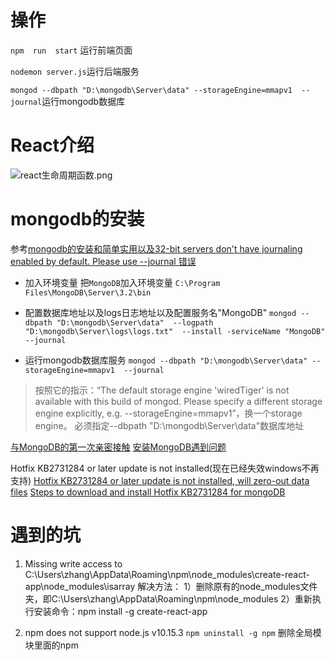 # 操作
`npm  run  start` 运行前端页面

`nodemon server.js`运行后端服务

`mongod --dbpath "D:\mongodb\Server\data" --storageEngine=mmapv1  --journal`运行mongodb数据库

# React介绍

![react生命周期函数.png]("./img/react生命周期函数.png" "生命周期")




# mongodb的安装
参考[mongodb的安装和简单实用以及32-bit servers don't have journaling enabled by default. Please use --journal 错误](https://blog.csdn.net/u010214269/article/details/48024375)


- 加入环境变量
把`MongoDB`加入环境变量 `C:\Program Files\MongoDB\Server\3.2\bin`


- 配置数据库地址以及logs日志地址以及配置服务名"MongoDB"
`mongod --dbpath "D:\mongodb\Server\data"  --logpath "D:\mongodb\Server\logs\logs.txt"  --install -serviceName "MongoDB"  --journal`


- 运行mongodb数据库服务
`mongod --dbpath "D:\mongodb\Server\data" --storageEngine=mmapv1  --journal`
>按照它的指示：“The default storage engine 'wiredTiger' is not available with this build of mongod. Please specify a different storage engine explicitly, e.g. --storageEngine=mmapv1”，换一个storage engine。
必须指定--dbpath "D:\mongodb\Server\data"数据库地址
 

[与MongoDB的第一次亲密接触](https://segmentfault.com/a/1190000002744306)
[安装MongoDB遇到问题](https://blog.csdn.net/gebitan505/article/details/48052273)

Hotfix KB2731284 or later update is not installed(现在已经失效windows不再支持)
[Hotfix KB2731284 or later update is not installed, will zero-out data files](http://www.kriblog.com/bigdata/NoSQL/MongoDb/hotfix-kb2731284-or-later-update-is-not-installed-will-zero-out-data-files.html)
[Steps to download and install Hotfix KB2731284 for mongoDB](http://www.kriblog.com/bigdata/NoSQL/MongoDb/steps-to-download-and-install-hotfix-kb2731284-for-mongodb.html)





# 遇到的坑
1. Missing write access to C:\Users\zhang\AppData\Roaming\npm\node_modules\create-react-app\node_modules\isarray
解决方法：
1）删除原有的node_modules文件夹，即C:\Users\zhang\AppData\Roaming\npm\node_modules
2）重新执行安装命令：npm install -g create-react-app


2. npm does not support node.js v10.15.3
`npm uninstall -g npm`  删除全局模块里面的npm



